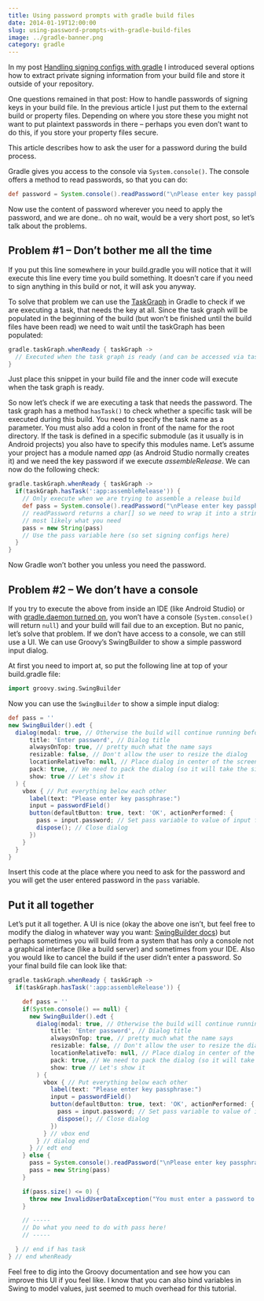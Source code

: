```yaml
---
title: Using password prompts with gradle build files
date: 2014-01-19T12:00:00
slug: using-password-prompts-with-gradle-build-files
image: ../gradle-banner.png
category: gradle
---
```


In my post [Handling signing configs with gradle](/handling-signing-configs-with-gradle)
I introduced several options how to extract private signing information from your
build file and store it outside of your repository.

One questions remained in that post: How to handle passwords of signing keys in
your build file. In the previous article I just put them to the external build or
property files. Depending on where you store these you might not want to put
plaintext passwords in there – perhaps you even don’t want to do this, if you store
your property files secure.

This article describes how to ask the user for a password during the build process.

Gradle gives you access to the console via `System.console()`. The console offers a
method to read passwords, so that you can do:

```groovy
def password = System.console().readPassword("\nPlease enter key passphrase: ")
```

Now use the content of password wherever you need to apply the password, and we
are done.. oh no wait, would be a very short post, so let’s talk about the problems.

Problem #1 – Don’t bother me all the time
-----------------------------------------

If you put this line somewhere in your build.gradle you will notice that it will
execute this line every time you build something. It doesn’t care if you need to
sign anything in this build or not, it will ask you anyway.

To solve that problem we can use the [TaskGraph](http://www.gradle.org/docs/current/javadoc/org/gradle/api/execution/TaskExecutionGraph.html)
in Gradle to check if we are executing a task, that needs the key at all. Since
the task graph will be populated in the beginning of the build (but won’t be finished
until the build files have been read) we need to wait until the taskGraph has been populated:

```groovy
gradle.taskGraph.whenReady { taskGraph ->
  // Executed when the task graph is ready (and can be accessed via taskGraph parameter)
}
```

Just place this snippet in your build file and the inner code will execute when
the task graph is ready.

So now let’s check if we are executing a task that needs the password. The task
graph has a method `hasTask()` to check whether a specific task will be executed
during this build. You need to specify the task name as a parameter. You must
also add a colon in front of the name for the root directory. If the task is defined
in a specific submodule (as it usually is in Android projects) you also have to
specify this modules name. Let’s assume your project has a module named *app*
(as Android Studio normally creates it) and we need the key password if we execute
*assembleRelease*. We can now do the following check:

```groovy
gradle.taskGraph.whenReady { taskGraph ->
  if(taskGraph.hasTask(':app:assembleRelease')) {
    // Only execute when we are trying to assemble a release build
    def pass = System.console().readPassword("\nPlease enter key passphrase: ")
    // readPassword returns a char[] so we need to wrap it into a string, because that's
    // most likely what you need
    pass = new String(pass)
    // Use the pass variable here (so set signing configs here)
  }
}
```

Now Gradle won’t bother you unless you need the password.

Problem #2 – We don’t have a console
------------------------------------

If you try to execute the above from inside an IDE (like Android Studio) or with
[gradle.daemon turned on](/speed-up-gradle), you won’t have a console
(`System.console()` will return `null`) and your build will fail due to an exception.
But no panic, let’s solve that problem. If we don’t have access to a console, we
can still use a UI. We can use Groovy’s SwingBuilder to show a simple password input dialog.

At first you need to import at, so put the following line at top of your build.gradle file:

```groovy
import groovy.swing.SwingBuilder
```

Now you can use the `SwingBuilder` to show a simple input dialog:

```groovy
def pass = ''
new SwingBuilder().edt {
  dialog(modal: true, // Otherwise the build will continue running before you closed the dialog
      title: 'Enter password', // Dialog title
      alwaysOnTop: true, // pretty much what the name says
      resizable: false, // Don't allow the user to resize the dialog
      locationRelativeTo: null, // Place dialog in center of the screen
      pack: true, // We need to pack the dialog (so it will take the size of it's children
      show: true // Let's show it
  ) {
    vbox { // Put everything below each other
      label(text: "Please enter key passphrase:")
      input = passwordField()
      button(defaultButton: true, text: 'OK', actionPerformed: {
        pass = input.password; // Set pass variable to value of input field
        dispose(); // Close dialog
      })
    }
  }
}
```

Insert this code at the place where you need to ask for the password and you will
get the user entered password in the `pass` variable.

Put it all together
-------------------

Let’s put it all together. A UI is nice (okay the above one isn’t, but feel free
to modify the dialog in whatever way you want: [SwingBuilder docs](http://groovy-lang.org/swing.html))
but perhaps sometimes you will build from a system that has only a console not a graphical
interface (like a build server) and sometimes from your IDE. Also you would
like to cancel the build if the user didn’t enter a password. So your final
build file can look like that:

```groovy
gradle.taskGraph.whenReady { taskGraph ->
  if(taskGraph.hasTask(':app:assembleRelease')) {

    def pass = ''
    if(System.console() == null) {
      new SwingBuilder().edt {
        dialog(modal: true, // Otherwise the build will continue running before you closed the dialog
            title: 'Enter password', // Dialog title
            alwaysOnTop: true, // pretty much what the name says
            resizable: false, // Don't allow the user to resize the dialog
            locationRelativeTo: null, // Place dialog in center of the screen
            pack: true, // We need to pack the dialog (so it will take the size of it's children)
            show: true // Let's show it
        ) {
          vbox { // Put everything below each other
            label(text: "Please enter key passphrase:")
            input = passwordField()
            button(defaultButton: true, text: 'OK', actionPerformed: {
              pass = input.password; // Set pass variable to value of input field
              dispose(); // Close dialog
            })
          } // vbox end
        } // dialog end
      } // edt end
    } else {
      pass = System.console().readPassword("\nPlease enter key passphrase: ")
      pass = new String(pass)
    }

    if(pass.size() <= 0) {
      throw new InvalidUserDataException("You must enter a password to proceed.")
    }

    // -----
    // Do what you need to do with pass here!
    // -----

  } // end if has task
} // end whenReady
```

Feel free to dig into the Groovy documentation and see how you can improve this UI
if you feel like. I know that you can also bind variables in Swing to model values,
just seemed to much overhead for this tutorial.
